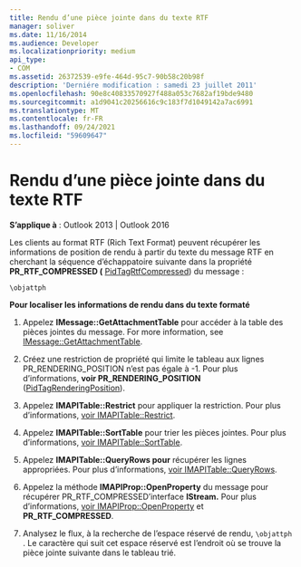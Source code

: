 ```yaml
---
title: Rendu d’une pièce jointe dans du texte RTF
manager: soliver
ms.date: 11/16/2014
ms.audience: Developer
ms.localizationpriority: medium
api_type:
- COM
ms.assetid: 26372539-e9fe-464d-95c7-90b58c20b98f
description: 'Derniére modification : samedi 23 juillet 2011'
ms.openlocfilehash: 90e8c40833570927f488a053c7682af19bde9480
ms.sourcegitcommit: a1d9041c20256616c9c183f7d1049142a7ac6991
ms.translationtype: MT
ms.contentlocale: fr-FR
ms.lasthandoff: 09/24/2021
ms.locfileid: "59609647"
---
```

# <a name="rendering-an-attachment-in-rtf-text"></a>Rendu d’une pièce jointe dans du texte RTF

  
  
**S’applique à** : Outlook 2013 | Outlook 2016 
  
Les clients au format RTF (Rich Text Format) peuvent récupérer les informations de position de rendu à partir du texte du message RTF en cherchant la séquence d’échappatoire suivante dans la propriété **PR_RTF_COMPRESSED (** [PidTagRtfCompressed](pidtagrtfcompressed-canonical-property.md)) du message :
  
 `\objattph`
  
 **Pour localiser les informations de rendu dans du texte formaté**
  
1. Appelez **IMessage::GetAttachmentTable** pour accéder à la table des pièces jointes du message. For more information, see [IMessage::GetAttachmentTable](imessage-getattachmenttable.md).
    
2. Créez une restriction de propriété qui limite  le tableau aux lignes PR_RENDERING_POSITION n’est pas égale à -1. Pour plus d’informations, **voir PR_RENDERING_POSITION** ([PidTagRenderingPosition](pidtagrenderingposition-canonical-property.md)).
    
3. Appelez **IMAPITable::Restrict** pour appliquer la restriction. Pour plus d’informations, [voir IMAPITable::Restrict](imapitable-restrict.md).
    
4. Appelez **IMAPITable::SortTable** pour trier les pièces jointes. Pour plus d’informations, [voir IMAPITable::SortTable](imapitable-sorttable.md).
    
5. Appelez **IMAPITable::QueryRows pour** récupérer les lignes appropriées. Pour plus d’informations, [voir IMAPITable::QueryRows](imapitable-queryrows.md).
    
6. Appelez la méthode **IMAPIProp::OpenProperty**  du message pour récupérer PR_RTF_COMPRESSED’interface **IStream.** Pour plus d’informations, [voir IMAPIProp::OpenProperty](imapiprop-openproperty.md) et **PR_RTF_COMPRESSED**.
    
7. Analysez le flux, à la recherche de l’espace réservé de rendu,  `\objattph` . Le caractère qui suit cet espace réservé est l’endroit où se trouve la pièce jointe suivante dans le tableau trié.
    

